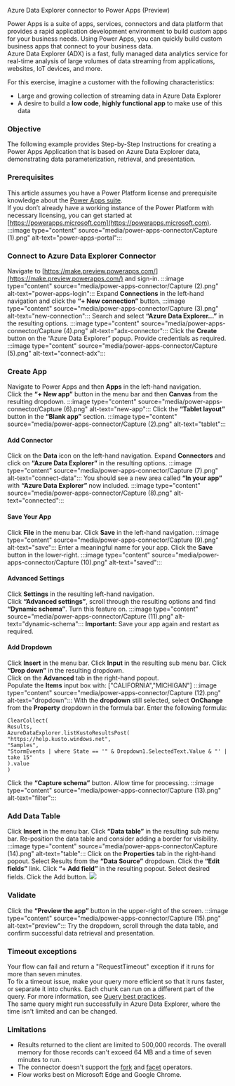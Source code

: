 Azure Data Explorer connector to Power Apps (Preview)

Power Apps is a suite of apps, services, connectors and data platform that provides a rapid application development environment to build custom apps for your business needs. Using Power Apps, you can quickly build custom business apps that connect to your business data.<br/>
Azure Data Explorer (ADX) is a fast, fully managed data analytics service for real-time analysis of large volumes of data streaming from applications, websites, IoT devices, and more.

For this exercise, imagine a customer with the following characteristics:
- Large and growing collection of streaming data in Azure Data Explorer
- A desire to build a **low code**, **highly functional app** to make use of this data

### Objective

The following example provides Step-by-Step Instructions for creating a Power Apps Application that is based on Azure Data Explorer data, demonstrating data parameterization, retrieval, and presentation.

### Prerequisites

This article assumes you have a Power Platform license and prerequisite knowledge about the [Power Apps suite](https://docs.microsoft.com/en-us/powerapps/powerapps-overview).<br/>
If you don’t already have a working instance of the Power Platform with necessary licensing, you can get started at [https://powerapps.microsoft.com](https://powerapps.microsoft.com).
:::image type="content" source="media/power-apps-connector/Capture (1).png" alt-text="power-appֵֵs-portal":::

### Connect to Azure Data Explorer Connector

Navigate to [https://make.preview.powerapps.com/](https://make.preview.powerapps.com/) and sign-in.
:::image type="content" source="media/power-apps-connector/Capture (2).png" alt-text="power-apps-login":::
Expand **Connections** in the left-hand navigation and click the **“+ New connection”** button.ֵ
:::image type="content" source="media/power-apps-connector/Capture (3).png" alt-text="new-connection":::
Search and select **“Azure Data Explorer…”** in the resulting options.
:::image type="content" source="media/power-apps-connector/Capture (4).png" alt-text="adx-connector":::
Click the **Create** button on the “Azure Data Explorer” popup. Provide credentials as required.
:::image type="content" source="media/power-apps-connector/Capture (5).png" alt-text="connect-adx":::

### Create App
Navigate to Power Apps and then **Apps** in the left-hand navigation.<br/>
Click the **“+ New app”** button in the menu bar and then **Canvas** from the resulting dropdown.
:::image type="content" source="media/power-apps-connector/Capture (6).png" alt-text="new-app":::
Click the **“Tablet layout”** button in the **“Blank app”** section.
:::image type="content" source="media/power-apps-connector/Capture (2).png" alt-text="tablet":::

#### Add Connector
Click on the **Data** icon on the left-hand navigation. Expand **Connectors** and click on **“Azure Data Explorer”** in the resulting options.
:::image type="content" source="media/power-apps-connector/Capture (7).png" alt-text="connect-data":::
You should see a new area called **“In your app”** with **“Azure Data Explorer”** now included.
:::image type="content" source="media/power-apps-connector/Capture (8).png" alt-text="connected":::

#### Save Your App
Click **File** in the menu bar. Click **Save** in the left-hand navigation.
:::image type="content" source="media/power-apps-connector/Capture (9).png" alt-text="save":::
Enter a meaningful name for your app. Click the **Save** button in the lower-right.
:::image type="content" source="media/power-apps-connector/Capture (10).png" alt-text="saved":::

#### Advanced Settings
Click **Settings** in the resulting left-hand navigation.<br/>
Click **“Advanced settings”**, scroll through the resulting options and find **“Dynamic schema”**. Turn this feature on.
:::image type="content" source="media/power-apps-connector/Capture (11).png" alt-text="dynamic-schema":::
**Important:** Save your app again and restart as required.

#### Add Dropdown
Click **Insert** in the menu bar. Click **Input** in the resulting sub menu bar. Click **“Drop down”** in the resulting dropdown.<br/>
Click on the **Advanced** tab in the right-hand popout.<br/>
Populate the **Items** input box with: ["CALIFORNIA","MICHIGAN"]
:::image type="content" source="media/power-apps-connector/Capture (12).png" alt-text="dropdown":::
With the **dropdown** still selected, select **OnChange** from the **Property** dropdown in the formula bar.
Enter the following formula:

```kusto
ClearCollect(
Results,
AzureDataExplorer.listKustoResultsPost(
"https://help.kusto.windows.net",
"Samples",
"StormEvents | where State == '" & Dropdown1.SelectedText.Value & "' | take 15"
).value
)
```

Click the **“Capture schema”** button. Allow time for processing.
:::image type="content" source="media/power-apps-connector/Capture (13).png" alt-text="filter":::

### Add Data Table
Click **Insert** in the menu bar. Click **“Data table”** in the resulting sub menu bar. Re-position the data table and consider adding a border for visibility.
:::image type="content" source="media/power-apps-connector/Capture (14).png" alt-text="table":::
Click on the **Properties** tab in the right-hand popout. Select Results from the **“Data Source”** dropdown.
Click the **“Edit fields”** link. Click **“+ Add field”** in the resulting popout. Select desired fields. Click the Add button.
![](media/cf479ae1aeb8815f658275efcdd9b35b.png)

### Validate
Click the **“Preview the app”** button in the upper-right of the screen.
:::image type="content" source="media/power-apps-connector/Capture (15).png" alt-text="preview":::
Try the dropdown, scroll through the data table, and confirm successful data retrieval and presentation.

### Timeout exceptions
Your flow can fail and return a "RequestTimeout" exception if it runs for more than seven minutes.<br/>
To fix a timeout issue, make your query more efficient so that it runs faster, or separate it into chunks. Each chunk can run on a different part of the query. For more information, see [Query best practices](https://docs.microsoft.com/en-us/azure/data-explorer/kusto/query/best-practices).<br/>
The same query might run successfully in Azure Data Explorer, where the time isn't limited and can be changed.

### Limitations
- Results returned to the client are limited to 500,000 records. The overall memory for those records can't exceed 64 MB and a time of seven minutes to run.
- The connector doesn't support the [fork](https://docs.microsoft.com/en-us/azure/data-explorer/kusto/query/forkoperator) and [facet](https://docs.microsoft.com/en-us/azure/data-explorer/kusto/query/facetoperator) operators.
- Flow works best on Microsoft Edge and Google Chrome.
